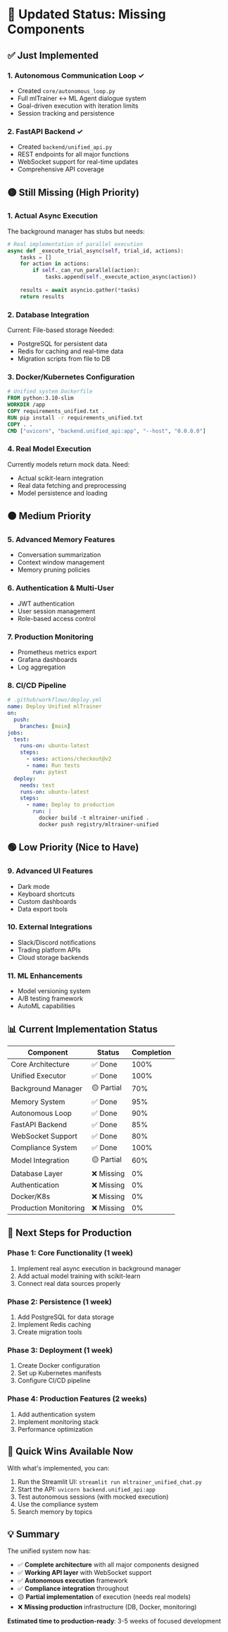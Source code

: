 # 📍 Updated Status: Missing Components

## ✅ Just Implemented

### 1. Autonomous Communication Loop ✓
- Created `core/autonomous_loop.py`
- Full mlTrainer ↔ ML Agent dialogue system
- Goal-driven execution with iteration limits
- Session tracking and persistence

### 2. FastAPI Backend ✓
- Created `backend/unified_api.py`
- REST endpoints for all major functions
- WebSocket support for real-time updates
- Comprehensive API coverage

## 🟡 Still Missing (High Priority)

### 1. Actual Async Execution
The background manager has stubs but needs:
```python
# Real implementation of parallel execution
async def _execute_trial_async(self, trial_id, actions):
    tasks = []
    for action in actions:
        if self._can_run_parallel(action):
            tasks.append(self._execute_action_async(action))
    
    results = await asyncio.gather(*tasks)
    return results
```

### 2. Database Integration
Current: File-based storage
Needed:
- PostgreSQL for persistent data
- Redis for caching and real-time data
- Migration scripts from file to DB

### 3. Docker/Kubernetes Configuration
```dockerfile
# Unified system Dockerfile
FROM python:3.10-slim
WORKDIR /app
COPY requirements_unified.txt .
RUN pip install -r requirements_unified.txt
COPY . .
CMD ["uvicorn", "backend.unified_api:app", "--host", "0.0.0.0"]
```

### 4. Real Model Execution
Currently models return mock data. Need:
- Actual scikit-learn integration
- Real data fetching and preprocessing
- Model persistence and loading

## 🟠 Medium Priority

### 5. Advanced Memory Features
- Conversation summarization
- Context window management
- Memory pruning policies

### 6. Authentication & Multi-User
- JWT authentication
- User session management
- Role-based access control

### 7. Production Monitoring
- Prometheus metrics export
- Grafana dashboards
- Log aggregation

### 8. CI/CD Pipeline
```yaml
# .github/workflows/deploy.yml
name: Deploy Unified mlTrainer
on:
  push:
    branches: [main]
jobs:
  test:
    runs-on: ubuntu-latest
    steps:
      - uses: actions/checkout@v2
      - name: Run tests
        run: pytest
  deploy:
    needs: test
    runs-on: ubuntu-latest
    steps:
      - name: Deploy to production
        run: |
          docker build -t mltrainer-unified .
          docker push registry/mltrainer-unified
```

## 🟢 Low Priority (Nice to Have)

### 9. Advanced UI Features
- Dark mode
- Keyboard shortcuts
- Custom dashboards
- Data export tools

### 10. External Integrations
- Slack/Discord notifications
- Trading platform APIs
- Cloud storage backends

### 11. ML Enhancements
- Model versioning system
- A/B testing framework
- AutoML capabilities

## 📊 Current Implementation Status

| Component | Status | Completion |
|-----------|---------|------------|
| Core Architecture | ✅ Done | 100% |
| Unified Executor | ✅ Done | 100% |
| Background Manager | 🟡 Partial | 70% |
| Memory System | ✅ Done | 95% |
| Autonomous Loop | ✅ Done | 90% |
| FastAPI Backend | ✅ Done | 85% |
| WebSocket Support | ✅ Done | 80% |
| Compliance System | ✅ Done | 100% |
| Model Integration | 🟡 Partial | 60% |
| Database Layer | ❌ Missing | 0% |
| Authentication | ❌ Missing | 0% |
| Docker/K8s | ❌ Missing | 0% |
| Production Monitoring | ❌ Missing | 0% |

## 🚀 Next Steps for Production

### Phase 1: Core Functionality (1 week)
1. Implement real async execution in background manager
2. Add actual model training with scikit-learn
3. Connect real data sources properly

### Phase 2: Persistence (1 week)
1. Add PostgreSQL for data storage
2. Implement Redis caching
3. Create migration tools

### Phase 3: Deployment (1 week)
1. Create Docker configuration
2. Set up Kubernetes manifests
3. Configure CI/CD pipeline

### Phase 4: Production Features (2 weeks)
1. Add authentication system
2. Implement monitoring stack
3. Performance optimization

## 🎯 Quick Wins Available Now

With what's implemented, you can:
1. Run the Streamlit UI: `streamlit run mltrainer_unified_chat.py`
2. Start the API: `uvicorn backend.unified_api:app`
3. Test autonomous sessions (with mocked execution)
4. Use the compliance system
5. Search memory by topics

## 💡 Summary

The unified system now has:
- ✅ **Complete architecture** with all major components designed
- ✅ **Working API layer** with WebSocket support
- ✅ **Autonomous execution** framework
- ✅ **Compliance integration** throughout
- 🟡 **Partial implementation** of execution (needs real models)
- ❌ **Missing production** infrastructure (DB, Docker, monitoring)

**Estimated time to production-ready**: 3-5 weeks of focused development